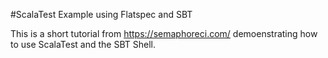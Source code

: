 #ScalaTest Example using Flatspec and SBT

This is a short tutorial from https://semaphoreci.com/ demoenstrating how to use
ScalaTest and the SBT Shell.